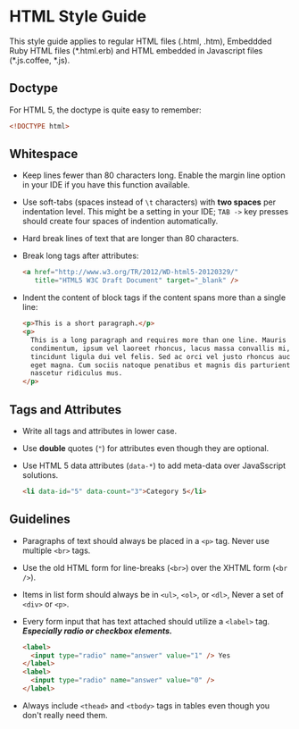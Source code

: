 HTML Style Guide
================

This style guide applies to regular HTML files (.html, .htm), Embeddded Ruby HTML files (\*.html.erb) and HTML embedded in Javascript files (\*.js.coffee, \*.js).

Doctype
-------
For HTML 5, the doctype is quite easy to remember:

```html
<!DOCTYPE html>
```

Whitespace
----------

* Keep lines fewer than 80 characters long. Enable the margin line option in your IDE if you have this function available.
* Use soft-tabs (spaces instead of `\t` characters) with **two spaces** per indentation level. This might be a setting in your IDE; `TAB ->` key presses should create four spaces  of indention automatically.
* Hard break lines of text that are longer than 80 characters.
* Break long tags after attributes:

    ```html
    <a href="http://www.w3.org/TR/2012/WD-html5-20120329/"
       title="HTML5 W3C Draft Document" target="_blank" />
    ```
* Indent the content of block tags if the content spans more than a single line:

    ```html
    <p>This is a short paragraph.</p>
    <p>
      This is a long paragraph and requires more than one line. Mauris
	  condimentum, ipsum vel laoreet rhoncus, lacus massa convallis mi, et
	  tincidunt ligula dui vel felis. Sed ac orci vel justo rhoncus auctor ut
	  eget magna. Cum sociis natoque penatibus et magnis dis parturient montes,
	  nascetur ridiculus mus.
    </p>
    ```

Tags and Attributes
-------------------
* Write all tags and attributes in lower case.
* Use **double** quotes (`"`) for attributes even though they are optional.
* Use HTML 5 data attributes (`data-*`) to add meta-data over JavaSscript solutions.

    ```html
    <li data-id="5" data-count="3">Category 5</li>
    ```

Guidelines
----------
* Paragraphs of text should always be placed in a `<p>` tag. Never use multiple `<br>` tags.
* Use the old HTML form for line-breaks (`<br>`) over the XHTML form (`<br />`).
* Items in list form should always be in `<ul>`, `<ol>`, or `<dl>`, Never a set of `<div>` or `<p>`.
* Every form input that has text attached should utilize a `<label>` tag. ***Especially radio or checkbox elements.***

    ```html
    <label>
      <input type="radio" name="answer" value="1" /> Yes
    </label>
    <label>
      <input type="radio" name="answer" value="0" /> 
    </label>
    ```   

* Always include `<thead>` and `<tbody>` tags in tables even though you don't really need them.